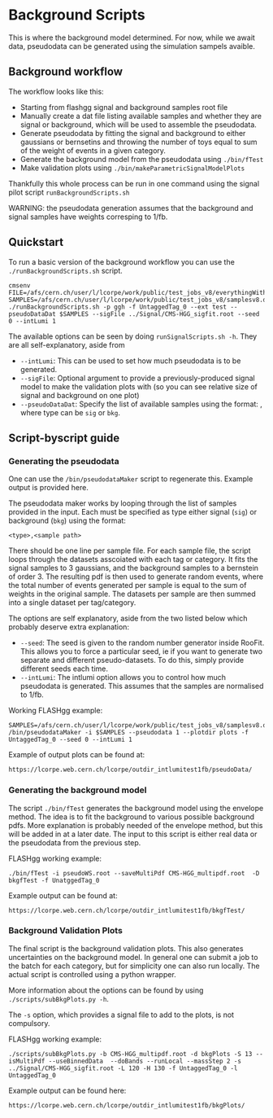 # Background Scripts
This is where the background model determined. For now, while we await data, pseudodata can be generated using the simulation sampels avaible.
## Background workflow

The workflow looks like this:
* Starting from flashgg signal and background samples root file
* Manually create a dat file listing available samples and whether they are signal or background, which will be used to assemble the pseudodata.
* Generate pseudodata by fitting the signal and background to either gaussians or bernsetins and throwing the number of toys equal to sum of the weight of events in a given category.
* Generate the background model from the pseudodata using `./bin/fTest`
* Make validation plots using `./bin/makeParametricSignalModelPlots`

Thankfully this whole process can be run in one command using the signal pilot script `runBackgroundScripts.sh`

WARNING: the pseudodata generation assumes that the background and signal samples have weights corresping to 1/fb.

## Quickstart

To run a basic version of the background workflow you can use the `./runBackgroundScripts.sh` script. 
```
cmsenv
FILE=/afs/cern.ch/user/l/lcorpe/work/public/test_jobs_v8/everythingWithLumi.root
SAMPLES=/afs/cern.ch/user/l/lcorpe/work/public/test_jobs_v8/samplesv8.dat
./runBackgroundScripts.sh -p ggh -f UntaggedTag_0 --ext test --pseudoDataDat $SAMPLES --sigFile ../Signal/CMS-HGG_sigfit.root --seed 0 --intLumi 1
```
The available options can be seen by doing `runSignalScripts.sh -h`. They are all self-explanatory, aside from 
* `--intLumi`: This can be used to set how much pseudodata is to be generated.
* `--sigFile`: Optional argument to provide a previously-produced signal model to make the validation plots with (so you can see relative size of signal and background on one plot)
* `--pseudoDataDat`: Specify the list of available samples using the format: <type>,<filepath> where type can be `sig` or `bkg`.

## Script-byscript guide
### Generating the pseudodata

One can use the `/bin/pseudodataMaker` script to regenerate this. Example output is provided here.

The pseudodata maker works by looping through the list of samples provided in the input. Each must be specified as type either signal (`sig`) or background (`bkg`) using the format:
```
<type>,<sample path>
```
There should be one line per sample file.
For each sample file, the script loops through the datasets asscoiated with each tag or category. It fits the signal samples to 3 gaussians, and the background samples to a bernstein of order 3. The resulting pdf is then used to generate random events, where the total number of events generated per sample is equal to the sum of weights in the original sample. The datasets per sample are then summed into a single dataset per tag/category. 

The options are self explanatory, aside from the two listed below which probably deserve extra explanation:
* `--seed`: The seed is given to the random number generator inside RooFit. This allows you to force a particular seed, ie if you want to generate two separate and different pseudo-datasets. To do this, simply provide different seeds each time.
* `--intLumi`: The intlumi option allows you to control how much pseudodata is generated. This assumes that the samples are normalised to 1/fb.

Working FLASHgg example:
```
SAMPLES=/afs/cern.ch/user/l/lcorpe/work/public/test_jobs_v8/samplesv8.dat
/bin/pseudodataMaker -i $SAMPLES --pseudodata 1 --plotdir plots -f UntaggedTag_0 --seed 0 --intLumi 1
```
Example of output plots can be found at:
```
https://lcorpe.web.cern.ch/lcorpe/outdir_intlumitest1fb/pseudoData/
```
### Generating the background model

The script `./bin/fTest` generates the background model using the envelope method. The idea is to fit the background to various possible background pdfs.
More explanation is probably needed of the envelope method, but this will be added in at a later date. The input to this script is either real data or the pseudodata from the previous step.

FLASHgg working example:
```
./bin/fTest -i pseudoWS.root --saveMultiPdf CMS-HGG_multipdf.root  -D bkgfTest -f UnatggedTag_0
```

Example output can be found at:
```
https://lcorpe.web.cern.ch/lcorpe/outdir_intlumitest1fb/bkgfTest/
```

### Background Validation Plots

The final script is the background validation plots. This also generates uncertainties on the background model. In general one can submit a job to the batch for each category, but for simplicity one can also run locally. The actual script is controlled using a python wrapper.

More information about the options can be found by using `./scripts/subBkgPlots.py -h`.

The `-s` option, which provides a signal file to add to the plots, is not compulsory.

FLASHgg working example:
```
./scripts/subBkgPlots.py -b CMS-HGG_multipdf.root -d bkgPlots -S 13 --isMultiPdf --useBinnedData  --doBands --runLocal --massStep 2 -s ../Signal/CMS-HGG_sigfit.root -L 120 -H 130 -f UntaggedTag_0 -l UntaggedTag_0 
```
Example output can be found here:
```
https://lcorpe.web.cern.ch/lcorpe/outdir_intlumitest1fb/bkgPlots/
```

